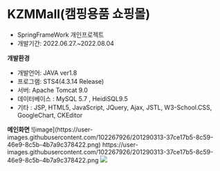 # KZMMall(캠핑용품 쇼핑몰)
<div>
  <ul>
    <li>SpringFrameWork 개인프로젝트</li>
    <li>개발기간: 2022.06.27.~2022.08.04</li>
  </ul>
</div>
<div>
  <b>개발환경</b>
  <ul>
    <li>개발언어: JAVA ver1.8</li>
    <li>프로그램: STS4(4.3.14 Release)</li>
    <li>서버: Apache Tomcat 9.0</li>
    <li>데이터베이스 : MySQL 5.7 , HeidiSQL9.5</li>
    <li>기타 : JSP, HTML5, JavaScript, JQuery, Ajax, JSTL, W3-School.CSS, GoogleChart, CKEditor</li>
  </ul>
</div>
<div>
   <b>메인화면</b>
 ![image](https://user-images.githubusercontent.com/102267926/201290313-37ce17b5-8c59-46e9-8c5b-4b7a9c378422.png)
  https://user-images.githubusercontent.com/102267926/201290313-37ce17b5-8c59-46e9-8c5b-4b7a9c378422.png
  <img src="https://user-images.githubusercontent.com/102267926/201290313-37ce17b5-8c59-46e9-8c5b-4b7a9c378422.png"/>
</div>
